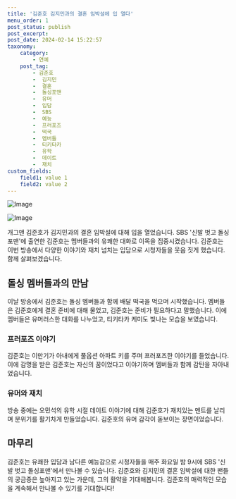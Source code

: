 ```yaml
---
title: '김준호 김지민과의 결혼 임박설에 입 열다'
menu_order: 1
post_status: publish
post_excerpt: 
post_date: 2024-02-14 15:22:57
taxonomy:
    category:
        - 연예
    post_tag:
        - 김준호
        -  김지민
        -  결혼
        -  돌싱포맨
        -  유머
        -  입담
        -  SBS
        -  예능
        -  프러포즈
        -  떡국
        -  멤버들
        -  티키타카
        -  유학
        -  데이트
        -  재치
custom_fields:
    field1: value 1
    field2: value 2
---
```


![Image](https://mimgnews.pstatic.net/image/076/2024/02/14/2024021401000882500117232_20240214075707934.jpg?type=w540)

![Image](https://ssl.pstatic.net/mimgnews/image/076/2024/02/14/2024021401000882500117231_20240214075707937.jpg?type=w540)

개그맨 김준호가 김지민과의 결혼 임박설에 대해 입을 열었습니다. SBS '신발 벗고 돌싱포맨'에 출연한 김준호는 멤버들과의 유쾌한 대화로 이목을 집중시켰습니다. 김준호는 이번 방송에서 다양한 이야기와 재치 넘치는 입담으로 시청자들을 웃음 짓게 했습니다. 함께 살펴보겠습니다.
## 돌싱 멤버들과의 만남
이날 방송에서 김준호는 돌싱 멤버들과 함께 배달 떡국을 먹으며 시작했습니다. 멤버들은 김준호에게 결혼 준비에 대해 물었고, 김준호는 준비가 필요하다고 말했습니다. 이에 멤버들은 유머러스한 대화를 나누었고, 티키타카 케미도 빛나는 모습을 보였습니다.
### 프러포즈 이야기
김준호는 이만기가 아내에게 풀옵션 아파트 키를 주며 프러포즈한 이야기를 들었습니다. 이에 감명을 받은 김준호는 자신의 꿈이었다고 이야기하며 멤버들과 함께 감탄을 자아내었습니다.
### 유머와 재치
방송 중에는 오민석의 유학 시절 데이트 이야기에 대해 김준호가 재치있는 멘트를 날리며 분위기를 활기차게 만들었습니다. 김준호의 유머 감각이 돋보이는 장면이었습니다.
## 마무리
김준호는 유쾌한 입담과 남다른 예능감으로 시청자들을 매주 화요일 밤 9시에 SBS '신발 벗고 돌싱포맨'에서 만나볼 수 있습니다. 김준호와 김지민의 결혼 임박설에 대한 팬들의 궁금증은 높아지고 있는 가운데, 그의 활약을 기대해봅니다. 김준호의 매력적인 모습을 계속해서 만나볼 수 있기를 기대합니다!
